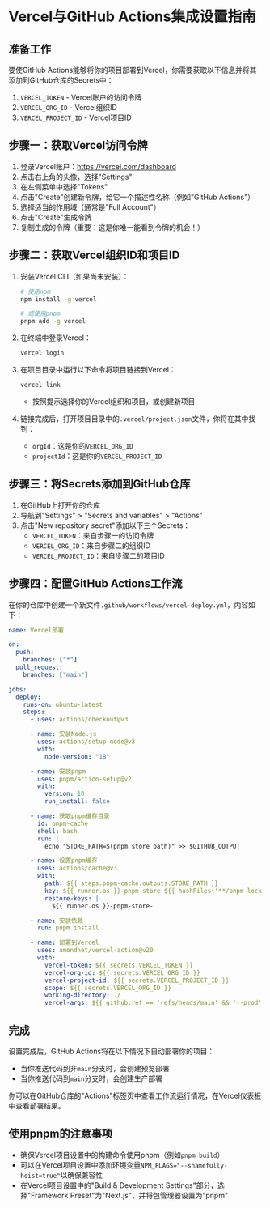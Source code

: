 # Vercel与GitHub Actions集成设置指南

## 准备工作

要使GitHub Actions能够将你的项目部署到Vercel，你需要获取以下信息并将其添加到GitHub仓库的Secrets中：

1. `VERCEL_TOKEN` - Vercel账户的访问令牌
2. `VERCEL_ORG_ID` - Vercel组织ID
3. `VERCEL_PROJECT_ID` - Vercel项目ID

## 步骤一：获取Vercel访问令牌

1. 登录Vercel账户：https://vercel.com/dashboard
2. 点击右上角的头像，选择"Settings"
3. 在左侧菜单中选择"Tokens"
4. 点击"Create"创建新令牌，给它一个描述性名称（例如"GitHub Actions"）
5. 选择适当的作用域（通常是"Full Account"）
6. 点击"Create"生成令牌
7. 复制生成的令牌（重要：这是你唯一能看到令牌的机会！）

## 步骤二：获取Vercel组织ID和项目ID

1. 安装Vercel CLI（如果尚未安装）：

   ```bash
   # 使用npm
   npm install -g vercel

   # 或使用pnpm
   pnpm add -g vercel
   ```

2. 在终端中登录Vercel：

   ```bash
   vercel login
   ```

3. 在项目目录中运行以下命令将项目链接到Vercel：

   ```bash
   vercel link
   ```

   - 按照提示选择你的Vercel组织和项目，或创建新项目

4. 链接完成后，打开项目目录中的`.vercel/project.json`文件，你将在其中找到：
   - `orgId`：这是你的`VERCEL_ORG_ID`
   - `projectId`：这是你的`VERCEL_PROJECT_ID`

## 步骤三：将Secrets添加到GitHub仓库

1. 在GitHub上打开你的仓库
2. 导航到"Settings" > "Secrets and variables" > "Actions"
3. 点击"New repository secret"添加以下三个Secrets：
   - `VERCEL_TOKEN`：来自步骤一的访问令牌
   - `VERCEL_ORG_ID`：来自步骤二的组织ID
   - `VERCEL_PROJECT_ID`：来自步骤二的项目ID

## 步骤四：配置GitHub Actions工作流

在你的仓库中创建一个新文件`.github/workflows/vercel-deploy.yml`，内容如下：

```yaml
name: Vercel部署

on:
  push:
    branches: ["*"]
  pull_request:
    branches: ["main"]

jobs:
  deploy:
    runs-on: ubuntu-latest
    steps:
      - uses: actions/checkout@v3

      - name: 安装Node.js
        uses: actions/setup-node@v3
        with:
          node-version: "18"

      - name: 安装pnpm
        uses: pnpm/action-setup@v2
        with:
          version: 10
          run_install: false

      - name: 获取pnpm缓存目录
        id: pnpm-cache
        shell: bash
        run: |
          echo "STORE_PATH=$(pnpm store path)" >> $GITHUB_OUTPUT

      - name: 设置pnpm缓存
        uses: actions/cache@v3
        with:
          path: ${{ steps.pnpm-cache.outputs.STORE_PATH }}
          key: ${{ runner.os }}-pnpm-store-${{ hashFiles('**/pnpm-lock.yaml') }}
          restore-keys: |
            ${{ runner.os }}-pnpm-store-

      - name: 安装依赖
        run: pnpm install

      - name: 部署到Vercel
        uses: amondnet/vercel-action@v20
        with:
          vercel-token: ${{ secrets.VERCEL_TOKEN }}
          vercel-org-id: ${{ secrets.VERCEL_ORG_ID }}
          vercel-project-id: ${{ secrets.VERCEL_PROJECT_ID }}
          scope: ${{ secrets.VERCEL_ORG_ID }}
          working-directory: ./
          vercel-args: ${{ github.ref == 'refs/heads/main' && '--prod' || '' }}
```

## 完成

设置完成后，GitHub Actions将在以下情况下自动部署你的项目：

- 当你推送代码到非`main`分支时，会创建预览部署
- 当你推送代码到`main`分支时，会创建生产部署

你可以在GitHub仓库的"Actions"标签页中查看工作流运行情况，在Vercel仪表板中查看部署结果。

## 使用pnpm的注意事项

- 确保Vercel项目设置中的构建命令使用pnpm（例如`pnpm build`）
- 可以在Vercel项目设置中添加环境变量`NPM_FLAGS="--shamefully-hoist=true"`以确保兼容性
- 在Vercel项目设置中的"Build & Development Settings"部分，选择"Framework Preset"为"Next.js"，并将包管理器设置为"pnpm"
